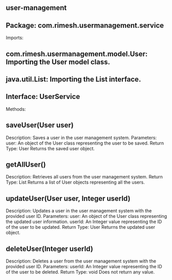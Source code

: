 ## user-management
## Package: com.rimesh.usermanagement.service

Imports:
## com.rimesh.usermanagement.model.User: Importing the User model class.
## java.util.List: Importing the List interface.
## Interface: UserService

Methods:
## saveUser(User user)
Description: Saves a user in the user management system.
Parameters:
user: An object of the User class representing the user to be saved.
Return Type: User
Returns the saved user object.

## getAllUser()
Description: Retrieves all users from the user management system.
Return Type: List<User>
Returns a list of User objects representing all the users.

## updateUser(User user, Integer userId)
Description: Updates a user in the user management system with the provided user ID.
Parameters:
user: An object of the User class representing the updated user information.
userId: An Integer value representing the ID of the user to be updated.
Return Type: User
Returns the updated user object.

## deleteUser(Integer userId)
Description: Deletes a user from the user management system with the provided user ID.
Parameters:
userId: An Integer value representing the ID of the user to be deleted.
Return Type: void
Does not return any value.
